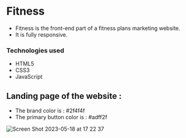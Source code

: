 # Fitness

- Fitness is the front-end part of a fitness plans marketing website.
- It is fully responsive.

### Technologies used

- HTML5
- CSS3
- JavaScript

## Landing page of the website :

- The brand color is : #2f4f4f
- The primary button color is : #adff2f

![Screen Shot 2023-05-18 at 17 22 37](https://github.com/avinash4364/Fitness-Frontend-website/assets/24203618/780a6c5f-cadd-4a1b-a27c-01ae614fec2a)
